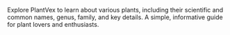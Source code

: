 Explore PlantVex to learn about various plants,
including their scientific and common names, genus, family,
and key details. A simple, 
informative guide for plant lovers and enthusiasts.
